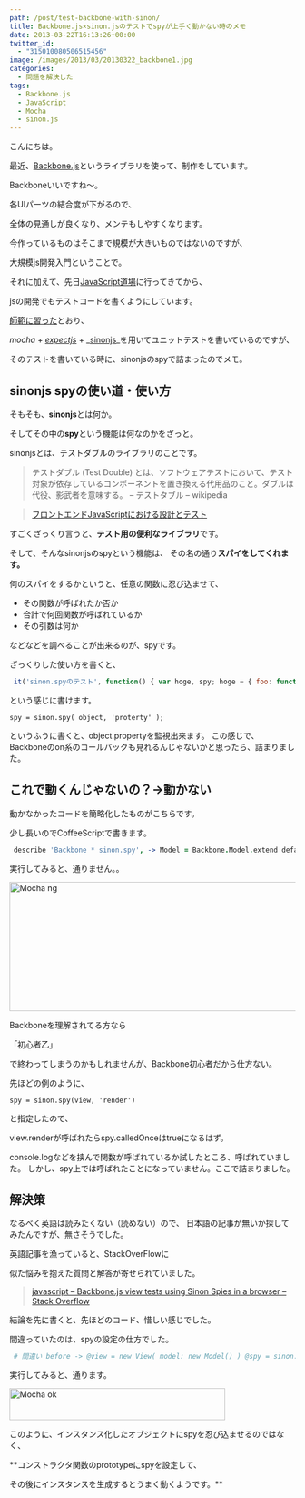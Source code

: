 ```yaml
---
path: /post/test-backbone-with-sinon/
title: Backbone.js×sinon.jsのテストでspyが上手く動かない時のメモ
date: 2013-03-22T16:13:26+00:00
twitter_id:
  - "315010080506515456"
image: /images/2013/03/20130322_backbone1.jpg
categories:
  - 問題を解決した
tags:
  - Backbone.js
  - JavaScript
  - Mocha
  - sinon.js
---
```

こんにちは。

最近、[Backbone.js](http://backbonejs.org/)というライブラリを使って、制作をしています。

Backboneいいですね〜。
  
各UIパーツの結合度が下がるので、
  
全体の見通しが良くなり、メンテもしやすくなります。

今作っているものはそこまで規模が大きいものではないのですが、
  
大規模js開発入門ということで。

それに加えて、先日[JavaScript道場](http://connpass.com/event/1664/)に行ってきてから、
  
jsの開発でもテストコードを書くようにしています。

[師範に習った](http://hokaccha.github.com/slides/javascript_design_and_test/)とおり、
  
_<span class="removed_link" title="http://visionmedia.github.com/mocha/">mocha</span>_ + _[expectjs](https://github.com/LearnBoost/expect.js/blob/master/README.md)_ + _[sinonjs](http://sinonjs.org/)_を用いてユニットテストを書いているのですが、
  
そのテストを書いている時に、sinonjsのspyで詰まったのでメモ。

<!--more-->

## sinonjs spyの使い道・使い方

そもそも、**sinonjs**とは何か。 
  
そしてその中の**spy**という機能は何なのかをざっと。

sinonjsとは、テストダブルのライブラリのことです。

> テストダブル (Test Double) とは、ソフトウェアテストにおいて、テスト対象が依存しているコンポーネントを置き換える代用品のこと。ダブルは代役、影武者を意味する。 – テストタブル – wikipedia
  
> [フロントエンドJavaScriptにおける設計とテスト](http://hokaccha.github.com/slides/javascript_design_and_test/#page93)

すごくざっくり言うと、**テスト用の便利なライブラリ**です。

そして、そんなsinonjsのspyという機能は、 その名の通り**スパイをしてくれます。**

何のスパイをするかというと、任意の関数に忍び込ませて、

  * その関数が呼ばれたか否か
  * 合計で何回関数が呼ばれているか
  * その引数は何か

などなどを調べることが出来るのが、spyです。

ざっくりした使い方を書くと、

<div>
  

```javascript
 it('sinon.spyのテスト', function() { var hoge, spy; hoge = { foo: function() { return true; } }; spy = sinon.spy(hoge, 'foo'); hoge.foo(); return expect(spy.calledOnce).to.be.ok(); }); 
```

</div>

という感じに書けます。

```
spy = sinon.spy( object, 'proterty' );
```

というふうに書くと、object.propertyを監視出来ます。 この感じで、Backboneのon系のコールバックも見れるんじゃないかと思ったら、詰まりました。

これで動くんじゃないの？→動かない
----------------------------------------

動かなかったコードを簡略化したものがこちらです。

少し長いのでCoffeeScriptで書きます。

<div>
  

```coffeescript
 describe 'Backbone * sinon.spy', -> Model = Backbone.Model.extend defaults: name: 'hoge' View = Backbone.View.extend initialize: -> _.bindAll @, 'render' @model.on 'change:name', @render render: -> @$el.html @model.get('name') before -> @view = new View( model: new Model() ) @spy = sinon.spy( @view, 'render' ) after -> @spy.restore() it 'Modelモデルが変更された時View.renderが呼ばれる', -> @view.model.set('name', 'leko') expect(@spy.calledOnce).to.be.ok() 
```

</div>

実行してみると、通りません。。

<img src="/images/2013/03/mocha_ng.png" alt="Mocha ng" title="mocha_ng.png" border="0" width="600" height="227" />

Backboneを理解されてる方なら
  
「初心者乙」
  
で終わってしまうのかもしれませんが、Backbone初心者だから仕方ない。

先ほどの例のように、

```
spy = sinon.spy(view, 'render')
```

と指定したので、
  
view.renderが呼ばれたらspy.calledOnceはtrueになるはず。
  
console.logなどを挟んで関数が呼ばれているか試したところ、呼ばれていました。 しかし、spy上では呼ばれたことになっていません。ここで詰まりました。

解決策
----------------------------------------

なるべく英語は読みたくない（読めない）ので、 日本語の記事が無いか探してみたんですが、無さそうでした。

英語記事を漁っていると、StackOverFlowに
  
似た悩みを抱えた質問と解答が寄せられていました。

> [javascript – Backbone.js view tests using Sinon Spies in a browser – Stack Overflow](http://stackoverflow.com/questions/9623986/backbone-js-view-tests-using-sinon-spies-in-a-browser)

結論を先に書くと、先ほどのコード、惜しい感じでした。

間違っていたのは、spyの設定の仕方でした。

<div>
  

```coffeescript
 # 間違い before -> @view = new View( model: new Model() ) @spy = sinon.spy( @view, 'render' ) # 合ってる before -> @spy = sinon.spy( View.prototype, 'render' ) @view = new View( model: new Model() ) 
```

</div>

実行してみると、通ります。

<img src="/images/2013/03/mocha_ok.png" alt="Mocha ok" title="mocha_ok.png" border="0" width="380" height="56" />

このように、インスタンス化したオブジェクトにspyを忍び込ませるのではなく、
  
**コンストラクタ関数のprototypeにspyを設定して、
  
その後にインスタンスを生成するとうまく動くようです。**

<div style="font-size:0px;height:0px;line-height:0px;margin:0;padding:0;clear:both">
</div>